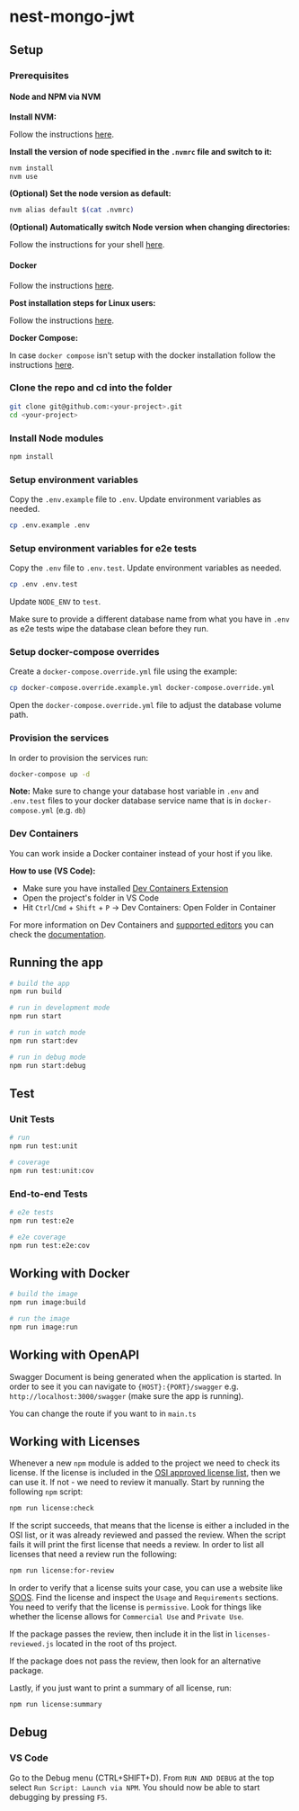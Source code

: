 # nest-mongo-jwt

## Setup

### Prerequisites

#### Node and NPM via NVM

**Install NVM:**

Follow the instructions [here](https://github.com/nvm-sh/nvm#installing-and-updating).

**Install the version of node specified in the `.nvmrc` file and switch to it:**

```bash
nvm install
nvm use
```

**(Optional) Set the node version as default:**

```bash
nvm alias default $(cat .nvmrc)
```

**(Optional) Automatically switch Node version when changing directories:**

Follow the instructions for your shell [here](https://github.com/nvm-sh/nvm#deeper-shell-integration).

#### Docker

Follow the instructions [here](https://docs.docker.com/engine/install/).

**Post installation steps for Linux users:**

Follow the instructions [here](https://docs.docker.com/engine/install/linux-postinstall/).

**Docker Compose:**

In case `docker compose` isn't setup with the docker installation follow the
instructions [here](https://docs.docker.com/compose/install/).

### Clone the repo and cd into the folder

```bash
git clone git@github.com:<your-project>.git
cd <your-project>
```

### Install Node modules

```bash
npm install
```

### Setup environment variables

Copy the `.env.example` file to `.env`. Update environment variables as needed.

```bash
cp .env.example .env
```

### Setup environment variables for e2e tests

Copy the `.env` file to `.env.test`. Update environment variables as needed.

```bash
cp .env .env.test
```

Update `NODE_ENV` to `test`.

Make sure to provide a different database name from what you have in `.env`
as e2e tests wipe the database clean before they run.


### Setup docker-compose overrides

Create a `docker-compose.override.yml` file using the example:

```bash
cp docker-compose.override.example.yml docker-compose.override.yml
```


Open the `docker-compose.override.yml` file to adjust the database volume path.

### Provision the services

In order to provision the services run:

```bash
docker-compose up -d
```


**Note:**
Make sure to change your database host variable in `.env` and `.env.test` files
to your docker database service name that is in `docker-compose.yml` (e.g. `db`)

### Dev Containers
 
You can work inside a Docker container instead of your host if you like.
  
**How to use (VS Code):**
 
- Make sure you have installed [Dev Containers Extension](https://marketplace.visualstudio.com/items?itemName=ms-vscode-remote.remote-containers)
- Open the project's folder in VS Code
- Hit `Ctrl`/`Cmd` + `Shift` + `P` -> Dev Containers: Open Folder in Container
  
For more information on Dev Containers and [supported editors](https://containers.dev/supporting)
you can check the [documentation](https://containers.dev/).


## Running the app

```bash
# build the app
npm run build

# run in development mode
npm run start

# run in watch mode
npm run start:dev

# run in debug mode
npm run start:debug
```

## Test

### Unit Tests

```bash
# run
npm run test:unit

# coverage
npm run test:unit:cov
```

### End-to-end Tests

```bash
# e2e tests
npm run test:e2e

# e2e coverage
npm run test:e2e:cov
```


## Working with Docker

```bash
# build the image
npm run image:build

# run the image
npm run image:run
```


## Working with OpenAPI

Swagger Document is being generated when the application is started.
In order to see it you can navigate to `{HOST}:{PORT}/swagger`
e.g. `http://localhost:3000/swagger` (make sure the app is running).

You can change the route if you want to in `main.ts`

## Working with Licenses

Whenever a new `npm` module is added to the project we need to check its
license. If the license is included in the
[OSI approved license list](https://opensource.org/licenses/), then we
can use it. If not - we need to review it manually. Start by running
the following `npm` script:

```bash
npm run license:check
```

If the script succeeds, that means that the license is either a included
in the OSI list, or it was already reviewed and passed the review. When
the script fails it will print the first license that needs a review.
In order to list all licenses that need a review run the following:

```bash
npm run license:for-review
```

In order to verify that a license suits your case, you can use a website like
[SOOS](https://app.soos.io/research/licenses). Find the license and inspect
the `Usage` and `Requirements` sections. You need to verify that the license
is `permissive`. Look for things like whether the license allows for
`Commercial Use` and `Private Use`.

If the package passes the review, then include it in the list in
`licenses-reviewed.js` located in the root of ths project.

If the package does not pass the review, then look for an alternative package.

Lastly, if you just want to print a summary of all license, run:

```bash
npm run license:summary
```

## Debug

### VS Code

Go to the Debug menu (CTRL+SHIFT+D). From `RUN AND DEBUG` at the top select
`Run Script: Launch via NPM`. You should now be able to start debugging
by pressing `F5`.


